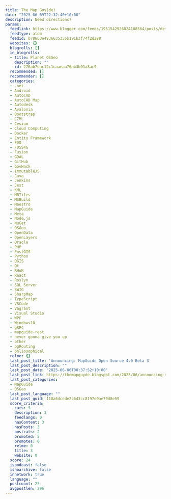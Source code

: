 ```yaml
---
title: The Map Guy(de)
date: "2025-06-09T22:32:40+10:00"
description: Need directions?
params:
  feedlink: https://www.blogger.com/feeds/1951542926024108564/posts/default/-/OSGeo
  feedtype: atom
  feedid: b70663e4836635355b191b3f74f2d288
  websites: {}
  blogrolls: []
  in_blogrolls:
  - title: Planet OSGeo
    description: ""
    id: 276ab7dac12c1caaeaa76ab3b91a8ac9
  recommended: []
  recommender: []
  categories:
  - .net
  - Android
  - AutoCAD
  - AutoCAD Map
  - Autodesk
  - Avalonia
  - Bootstrap
  - CZML
  - Cesium
  - Cloud Computing
  - Docker
  - Entity Framework
  - FDO
  - FOSS4G
  - Fusion
  - GDAL
  - GitHub
  - GovHack
  - ImmutableJS
  - Java
  - Jenkins
  - Jest
  - KML
  - MBTiles
  - MSBuild
  - Maestro
  - MapGuide
  - Meta
  - Node.js
  - NuGet
  - OSGeo
  - OpenData
  - OpenLayers
  - Oracle
  - PHP
  - PostGIS
  - Python
  - QGIS
  - Qt
  - RHoK
  - React
  - Roslyn
  - SQL Server
  - SWIG
  - SharpMap
  - TypeScript
  - VSCode
  - Vagrant
  - Visual Studio
  - WPF
  - Windows10
  - gRPC
  - mapguide-rest
  - never gonna give you up
  - other
  - pgRouting
  - phliosophical
  relme: {}
  last_post_title: 'Announcing: MapGuide Open Source 4.0 Beta 3'
  last_post_description: ""
  last_post_date: "2025-06-06T00:37:52+10:00"
  last_post_link: https://themapguyde.blogspot.com/2025/06/announcing-mapguide-open-source-40-beta.html
  last_post_categories:
  - MapGuide
  - OSGeo
  last_post_language: ""
  last_post_guid: 118a6dcede2c643cc8197e9ae79d8e59
  score_criteria:
    cats: 5
    description: 3
    feedlangs: 0
    hasContent: 3
    hasPosts: 3
    postcats: 2
    promoted: 5
    promotes: 0
    relme: 0
    title: 3
    website: 0
  score: 24
  ispodcast: false
  isnoarchive: false
  innetwork: true
  language: ""
  postcount: 25
  avgpostlen: 296
---
```

